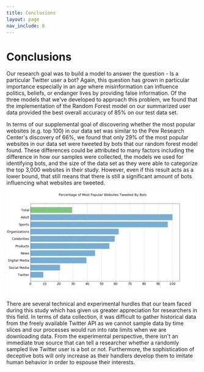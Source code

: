 ```yaml
---
title: Conclusions
layout: page
nav_include: 8
---
```


# Conclusions

Our research goal was to build a model to answer the question - Is a particular Twitter user a bot? Again, this question has grown in particular importance especially in an age where misinformation can influence politics, beliefs, or endanger lives by providing false information. Of the three models that we've developed to approach this problem, we found that the implementation of the Random Forest model on our summarized user data provided the best overall accuracy of 85% on our test data set.

In terms of our supplemental goal of discovering whether the most popular websites (e.g. top 100) in our data set was similar to the Pew Research Center's discovery of 66%, we found that only 29% of the most popular websites in our data set were tweeted by bots that our random forest model found. These differences could be attributed to many factors including the difference in how our samples were collected, the models we used for identifying bots, and the size of the data set as they were able to categorize the top 3,000 websites in their study. However, even if this result acts as a lower bound, that still means that there is still a significant amount of bots influencing what websites are tweeted.

![Top Bot Website](./assets/images/websites.png)

There are several technical and experimental hurdles that our team faced during this study which has given us greater appreciation for researchers in this field. In terms of data collection, it was difficult to gather historical data from the freely available Twitter API as we cannot sample data by time slices and our processes would run into rate limits when we are downloading data. From the experimental perspective, there isn't an immediate true source that can tell a researcher whether a randomly sampled live Twitter user is a bot or not. Furthermore, the sophistication of deceptive bots will only increase as their handlers develop them to imitate human behavior in order to espouse their interests.
